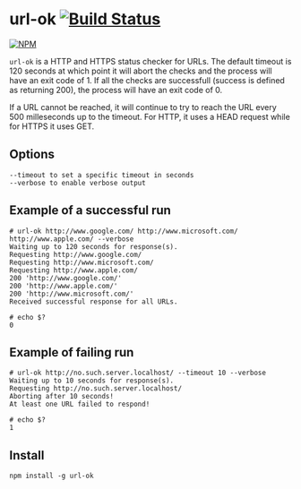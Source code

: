 # url-ok [![Build Status](https://travis-ci.org/cymen/url-ok.png?branch=master)](https://travis-ci.org/cymen/url-ok)

[![NPM](https://nodei.co/npm/url-ok.png?downloads=true&stars=true)](https://npmjs.org/package/url-ok)

`url-ok` is a HTTP and HTTPS status checker for URLs. The default timeout is 120 seconds at
which point it will abort the checks and the process will have an exit code of 1. If all
the checks are successfull (success is defined as returning 200), the process will have an
exit code of 0.

If a URL cannot be reached, it will continue to try to reach the URL every 500 milleseconds
up to the timeout. For HTTP, it uses a HEAD request while for HTTPS it uses GET.

## Options

    --timeout to set a specific timeout in seconds
    --verbose to enable verbose output

## Example of a successful run

    # url-ok http://www.google.com/ http://www.microsoft.com/ http://www.apple.com/ --verbose
    Waiting up to 120 seconds for response(s).
    Requesting http://www.google.com/
    Requesting http://www.microsoft.com/
    Requesting http://www.apple.com/
    200 'http://www.google.com/'
    200 'http://www.apple.com/'
    200 'http://www.microsoft.com/'
    Received successful response for all URLs.

    # echo $?
    0

## Example of failing run

    # url-ok http://no.such.server.localhost/ --timeout 10 --verbose
    Waiting up to 10 seconds for response(s).
    Requesting http://no.such.server.localhost/
    Aborting after 10 seconds!
    At least one URL failed to respond!

    # echo $?
    1

## Install

    npm install -g url-ok
